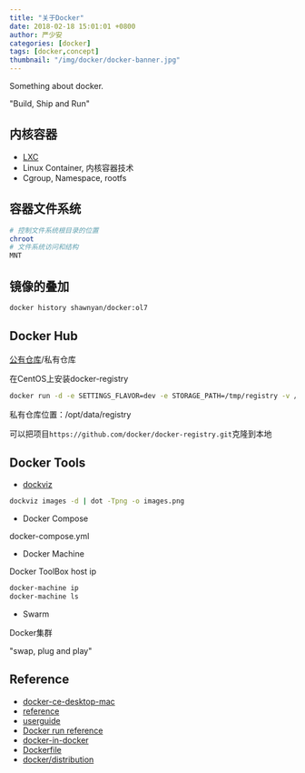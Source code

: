 ```yaml
---
title: "关于Docker"
date: 2018-02-18 15:01:01 +0800
author: 严少安
categories: [docker]
tags: [docker,concept]
thumbnail: "/img/docker/docker-banner.jpg"
---
```


Something about docker.

"Build, Ship and Run"

## 内核容器

- [LXC](https://github.com/lxc/lxc)
- Linux Container, 内核容器技术
- Cgroup, Namespace, rootfs 

## 容器文件系统

```bash
# 控制文件系统根目录的位置
chroot
# 文件系统访问和结构
MNT
```

## 镜像的叠加

```bash
docker history shawnyan/docker:ol7
```

## Docker Hub

[公有仓库](https://hub.docker.com/)/私有仓库

在CentOS上安装docker-registry

```bash
docker run -d -e SETTINGS_FLAVOR=dev -e STORAGE_PATH=/tmp/registry -v /opt/data/registry:/tmp/registry  -p 5000:5000 registry
```

私有仓库位置：/opt/data/registry

可以把项目`https://github.com/docker/docker-registry.git`克隆到本地


## Docker Tools

- [dockviz](https://github.com/justone/dockviz)

```bash
dockviz images -d | dot -Tpng -o images.png
```

- Docker Compose

docker-compose.yml

- Docker Machine

Docker ToolBox host ip
```bash
docker-machine ip
docker-machine ls
```

- Swarm

Docker集群

"swap, plug and play"


## Reference

- [docker-ce-desktop-mac](https://store.docker.com/editions/community/docker-ce-desktop-mac)
- [reference](https://docs.docker.com/reference/)
- [userguide](https://docs.docker.com/engine/userguide/)
- [Docker run reference](https://docs.docker.com/engine/reference/run/)
- [docker-in-docker](https://github.com/jpetazzo/dind)
- [Dockerfile](https://github.com/dockerfile/)
- [docker/distribution](https://github.com/docker/distribution)
